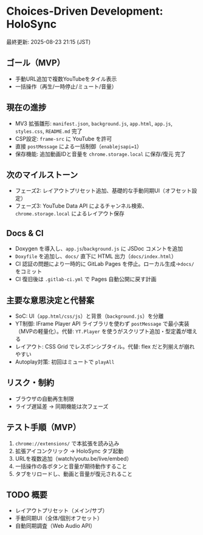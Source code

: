 # Choices-Driven Development: HoloSync

最終更新: 2025-08-23 21:15 (JST)

## ゴール（MVP）
- 手動URL追加で複数YouTubeをタイル表示
- 一括操作（再生/一時停止/ミュート/音量）

## 現在の進捗
- MV3 拡張雛形: `manifest.json`, `background.js`, `app.html`, `app.js`, `styles.css`, `README.md` 完了
- CSP設定: `frame-src` に YouTube を許可
- 直接 `postMessage` による一括制御（`enablejsapi=1`）
- 保存機能: 追加動画IDと音量を `chrome.storage.local` に保存/復元 完了

## 次のマイルストーン
- フェーズ2: レイアウトプリセット追加、基礎的な手動同期UI（オフセット設定）
- フェーズ3: YouTube Data API によるチャンネル検索、`chrome.storage.local` によるレイアウト保存

## Docs & CI
- Doxygen を導入し、`app.js`/`background.js` に JSDoc コメントを追加
- `Doxyfile` を追加し、`docs/` 直下に HTML 出力（`docs/index.html`）
- CI 認証の問題により一時的に GitLab Pages を停止。ローカル生成→`docs/` をコミット
- CI 復旧後は `.gitlab-ci.yml` で Pages 自動公開に戻す計画

## 主要な意思決定と代替案
- SoC: UI（`app.html/css/js`）と背景（`background.js`）を分離
- YT制御: IFrame Player API ライブラリを使わず `postMessage` で最小実装（MVPの軽量化）。代替: `YT.Player` を使うがスクリプト追加・型定義が増える
- レイアウト: CSS Grid でレスポンシブタイル。代替: flex だと列揃えが崩れやすい
- Autoplay対策: 初回はミュートで `playAll`

## リスク・制約
- ブラウザの自動再生制限
- ライブ遅延差 → 同期機能は次フェーズ

## テスト手順（MVP）
1) `chrome://extensions/` で本拡張を読み込み
2) 拡張アイコンクリック → HoloSync タブ起動
3) URLを複数追加（watch/youtu.be/live/embed）
4) 一括操作の各ボタンと音量が期待動作すること
5) タブをリロードし、動画と音量が復元されること

## TODO 概要
- レイアウトプリセット（メイン/サブ）
- 手動同期UI（全体/個別オフセット）
- 自動同期調査（Web Audio API）
